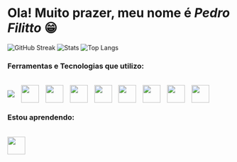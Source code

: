 # Ola! Muito prazer, meu nome é *Pedro Filitto* 😁


![GitHub Streak](https://github-readme-streak-stats.herokuapp.com?user=pefilitto&theme=default&hide_border=false)
![Stats](https://github-readme-stats.vercel.app/api?username=pefilitto&layout=compact&theme=default&include_all_commits=true&count_private=true)
![Top Langs](https://github-readme-stats.vercel.app/api/top-langs/?username=pefilitto&layout=compact&theme=default)

### Ferramentas e Tecnologias que utilizo:

<div style="display: inline_block"><br> 
  <img align="center" widht="40" height"40" src="https://cdn.jsdelivr.net/gh/devicons/devicon/icons/cplusplus/cplusplus-original.svg" />
  &ensp;      
  <img align="center" width="40" height="40" src="https://cdn.jsdelivr.net/gh/devicons/devicon/icons/c/c-original.svg"/>
  &ensp; 
  <img align="center" width="40" height="40" src="https://cdn.jsdelivr.net/gh/devicons/devicon/icons/javascript/javascript-original.svg"/>
  &ensp; 
  <img align="center" width="40" height="40" src="https://cdn.jsdelivr.net/gh/devicons/devicon/icons/python/python-original.svg" />
  &ensp; 
  <img align="center" width="40" height="40" src="https://cdn.jsdelivr.net/gh/devicons/devicon/icons/java/java-original.svg" />  
  &ensp;  
  <img align="center" width="40" height="40" src="https://cdn.jsdelivr.net/gh/devicons/devicon/icons/html5/html5-original.svg" />
  &ensp;
  <img align="center" width="40" height="40" src="https://cdn.jsdelivr.net/gh/devicons/devicon/icons/css3/css3-original.svg" />
  &ensp;
  <img align="center" width="40" height="40" src="https://cdn.jsdelivr.net/gh/devicons/devicon/icons/bootstrap/bootstrap-original.svg"/>
  &ensp;          
  <img align="center" width="40" height="40" src="https://cdn.jsdelivr.net/gh/devicons/devicon/icons/mysql/mysql-original.svg" />
  &ensp;      
</div> 

### Estou aprendendo:

<div style="display: inline_block"><br>
  <img align="center" width="40" height="40" src="https://cdn.jsdelivr.net/gh/devicons/devicon/icons/react/react-original-wordmark.svg" /> 
  &ensp;      
</div> 


